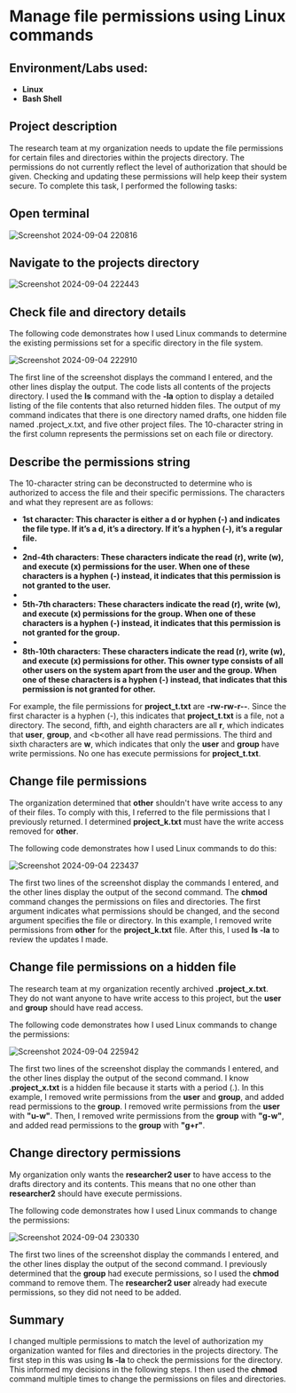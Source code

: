 # Manage file permissions using Linux commands

## Environment/Labs used:
- <b>Linux</b>
- <b>Bash Shell</b>

## Project description
The research team at my organization needs to update the file permissions for certain files and directories within the projects directory. The permissions do not currently reflect the level of authorization that should be given. Checking and updating these permissions will help keep their system secure. To complete this task, I performed the following tasks:

## Open terminal
![Screenshot 2024-09-04 220816](https://github.com/user-attachments/assets/24699683-55bd-4cb9-a3c3-187a755c9308)

## Navigate to the projects directory
![Screenshot 2024-09-04 222443](https://github.com/user-attachments/assets/2d95d33e-7597-42bf-8f12-3525b3d06393)

## Check file and directory details
The following code demonstrates how I used Linux commands to determine the existing permissions set for a specific directory in the file system.

![Screenshot 2024-09-04 222910](https://github.com/user-attachments/assets/3a726a0e-7d10-4a08-9fa5-ca6d0e5ffe13)


The first line of the screenshot displays the command I entered, and the other lines display the output. The code lists all contents of the projects directory. I used the <b>ls</b> command with the <b>-la</b> option to display a detailed listing of the file contents that also returned hidden files. The output of my command indicates that there is one directory named drafts, one hidden file named .project_x.txt, and five other project files. The 10-character string in the first column represents the permissions set on each file or directory.

## Describe the permissions string
The 10-character string can be deconstructed to determine who is authorized to access the file and their specific permissions. The characters and what they represent are as follows:

-	<b>1st character: This character is either a d or hyphen (-) and indicates the file type. If it’s a d, it’s a directory. If it’s a hyphen (-), it’s a regular file.</b>
-	
-	<b>2nd-4th characters: These characters indicate the read (r), write (w), and execute (x) permissions for the user. When one of these characters is a hyphen (-) instead, it indicates that this permission is not granted to the user.</b>
-	
-	<b>5th-7th characters: These characters indicate the read (r), write (w), and execute (x) permissions for the group. When one of these characters is a hyphen (-) instead, it indicates that this permission is not granted for the group.</b>
-	
-	<b>8th-10th characters: These characters indicate the read (r), write (w), and execute (x) permissions for other. This owner type consists of all other users on the system apart from the user and the group. When one of these characters is a hyphen (-) instead, that indicates that this permission is not granted for other.</b>

For example, the file permissions for <b>project_t.txt</b> are <b>-rw-rw-r--</b>. Since the first character is a hyphen (-), this indicates that <b>project_t.txt</b> is a file, not a directory. The second, fifth, and eighth characters are all <b>r</b>, which indicates that <b>user</b>, <b>group</b>, and <b<other</b> all have read permissions. The third and sixth characters are <b>w</b>, which indicates that only the <b>user</b> and <b>group</b> have write permissions. No one has execute permissions for <b>project_t.txt</b>.

## Change file permissions
The organization determined that <b>other</b> shouldn't have write access to any of their files. To comply with this, I referred to the file permissions that I previously returned. I determined <b>project_k.txt</b> must have the write access removed for <b>other</b>.

The following code demonstrates how I used Linux commands to do this:

 ![Screenshot 2024-09-04 223437](https://github.com/user-attachments/assets/4c0c67a2-68ea-40b1-8c61-f8c70382c29d)


The first two lines of the screenshot display the commands I entered, and the other lines display the output of the second command. The <b>chmod</b> command changes the permissions on files and directories. The first argument indicates what permissions should be changed, and the second argument specifies the file or directory. In this example, I removed write permissions from <b>other</b> for the <b>project_k.txt</b> file. After this, I used <b>ls -la</b> to review the updates I made.

## Change file permissions on a hidden file
The research team at my organization recently archived <b>.project_x.txt</b>. They do not want anyone to have write access to this project, but the <b>user</b> and <b>group</b> should have read access. 

The following code demonstrates how I used Linux commands to change the permissions:

 ![Screenshot 2024-09-04 225942](https://github.com/user-attachments/assets/231ddd21-3a0d-4cb6-9adc-f0cf6841bbc6)


The first two lines of the screenshot display the commands I entered, and the other lines display the output of the second command. I know .<b>project_x.txt</b> is a hidden file because it starts with a period (.). In this example, I removed write permissions from the <b>user</b> and <b>group</b>, and added read permissions to the <b>group</b>. I removed write permissions from the <b>user</b> with <b>"u-w"</b>. Then, I removed write permissions from the <b>group</b> with <b>"g-w"</b>, and added read permissions to the <b>group</b> with <b>"g+r"</b>. 

## Change directory permissions
My organization only wants the <b>researcher2 user</b> to have access to the drafts directory and its contents. This means that no one other than <b>researcher2</b> should have execute permissions.

The following code demonstrates how I used Linux commands to change the permissions:

 ![Screenshot 2024-09-04 230330](https://github.com/user-attachments/assets/e4b8874b-2bba-4951-942f-ab2526c7a4b2)


The first two lines of the screenshot display the commands I entered, and the other lines display the output of the second command. I previously determined that the <b>group</b> had execute permissions, so I used the <b>chmod</b> command to remove them. The <b>researcher2 user</b> already had execute permissions, so they did not need to be added.

## Summary
I changed multiple permissions to match the level of authorization my organization wanted for files and directories in the projects directory. The first step in this was using <b>ls -la</b> to check the permissions for the directory. This informed my decisions in the following steps. I then used the <b>chmod</b> command multiple times to change the permissions on files and directories.


